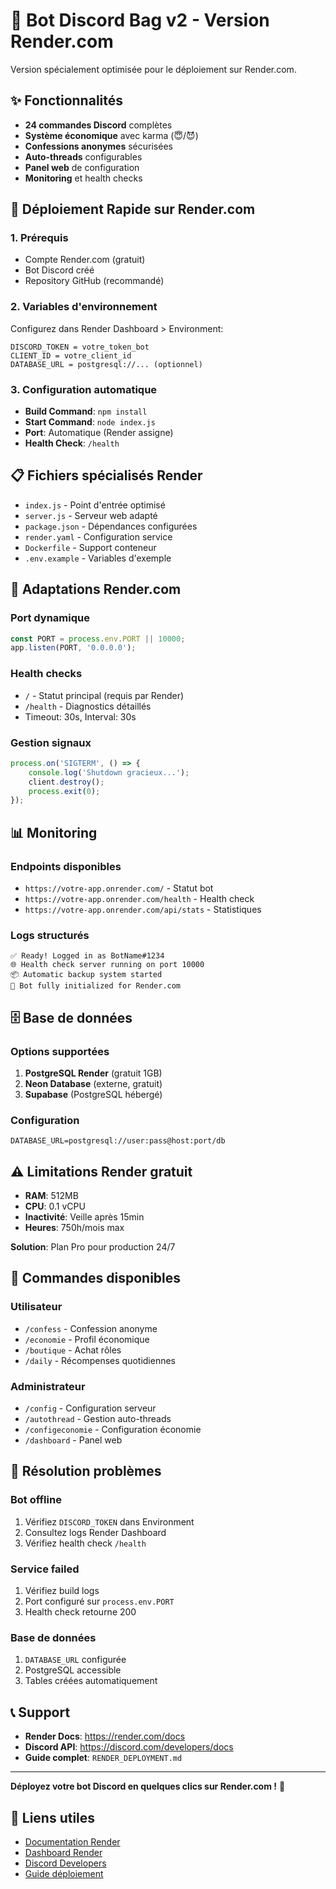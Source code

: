 # 🤖 Bot Discord Bag v2 - Version Render.com

Version spécialement optimisée pour le déploiement sur Render.com.

## ✨ Fonctionnalités

- **24 commandes Discord** complètes
- **Système économique** avec karma (😇/😈)
- **Confessions anonymes** sécurisées
- **Auto-threads** configurables
- **Panel web** de configuration
- **Monitoring** et health checks

## 🚀 Déploiement Rapide sur Render.com

### 1. Prérequis
- Compte Render.com (gratuit)
- Bot Discord créé
- Repository GitHub (recommandé)

### 2. Variables d'environnement
Configurez dans Render Dashboard > Environment:
```env
DISCORD_TOKEN = votre_token_bot
CLIENT_ID = votre_client_id  
DATABASE_URL = postgresql://... (optionnel)
```

### 3. Configuration automatique
- **Build Command**: `npm install`
- **Start Command**: `node index.js`
- **Port**: Automatique (Render assigne)
- **Health Check**: `/health`

## 📋 Fichiers spécialisés Render

- `index.js` - Point d'entrée optimisé
- `server.js` - Serveur web adapté  
- `package.json` - Dépendances configurées
- `render.yaml` - Configuration service
- `Dockerfile` - Support conteneur
- `.env.example` - Variables d'exemple

## 🔧 Adaptations Render.com

### Port dynamique
```javascript
const PORT = process.env.PORT || 10000;
app.listen(PORT, '0.0.0.0');
```

### Health checks
- `/` - Statut principal (requis par Render)
- `/health` - Diagnostics détaillés
- Timeout: 30s, Interval: 30s

### Gestion signaux
```javascript
process.on('SIGTERM', () => {
    console.log('Shutdown gracieux...');
    client.destroy();
    process.exit(0);
});
```

## 📊 Monitoring

### Endpoints disponibles
- `https://votre-app.onrender.com/` - Statut bot
- `https://votre-app.onrender.com/health` - Health check
- `https://votre-app.onrender.com/api/stats` - Statistiques

### Logs structurés
```
✅ Ready! Logged in as BotName#1234
🌐 Health check server running on port 10000
📦 Automatic backup system started
🤖 Bot fully initialized for Render.com
```

## 🗄️ Base de données

### Options supportées
1. **PostgreSQL Render** (gratuit 1GB)
2. **Neon Database** (externe, gratuit)
3. **Supabase** (PostgreSQL hébergé)

### Configuration
```env
DATABASE_URL=postgresql://user:pass@host:port/db
```

## ⚠️ Limitations Render gratuit

- **RAM**: 512MB
- **CPU**: 0.1 vCPU  
- **Inactivité**: Veille après 15min
- **Heures**: 750h/mois max

**Solution**: Plan Pro pour production 24/7

## 🎯 Commandes disponibles

### Utilisateur
- `/confess` - Confession anonyme
- `/economie` - Profil économique
- `/boutique` - Achat rôles
- `/daily` - Récompenses quotidiennes

### Administrateur  
- `/config` - Configuration serveur
- `/autothread` - Gestion auto-threads
- `/configeconomie` - Configuration économie
- `/dashboard` - Panel web

## 🐛 Résolution problèmes

### Bot offline
1. Vérifiez `DISCORD_TOKEN` dans Environment
2. Consultez logs Render Dashboard
3. Vérifiez health check `/health`

### Service failed
1. Vérifiez build logs
2. Port configuré sur `process.env.PORT`
3. Health check retourne 200

### Base de données
1. `DATABASE_URL` configurée
2. PostgreSQL accessible
3. Tables créées automatiquement

## 📞 Support

- **Render Docs**: https://render.com/docs
- **Discord API**: https://discord.com/developers/docs
- **Guide complet**: `RENDER_DEPLOYMENT.md`

---

**Déployez votre bot Discord en quelques clics sur Render.com !** 🚀

## 🔗 Liens utiles

- [Documentation Render](https://render.com/docs)
- [Dashboard Render](https://dashboard.render.com)
- [Discord Developers](https://discord.com/developers/applications)
- [Guide déploiement](./RENDER_DEPLOYMENT.md)